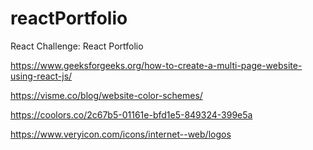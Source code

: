 # reactPortfolio
React Challenge: React Portfolio


https://www.geeksforgeeks.org/how-to-create-a-multi-page-website-using-react-js/ 

https://visme.co/blog/website-color-schemes/

https://coolors.co/2c67b5-01161e-bfd1e5-849324-399e5a

https://www.veryicon.com/icons/internet--web/logos